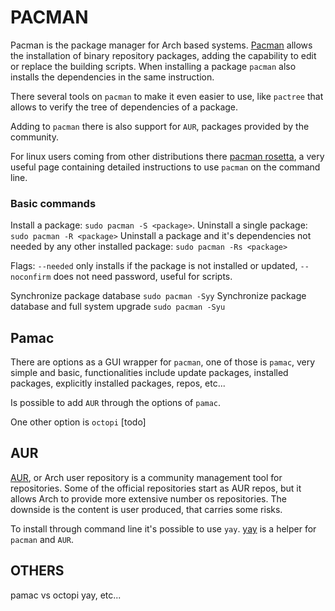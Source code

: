 # PACMAN

Pacman is the package manager for Arch based systems. [Pacman](https://wiki.archlinux.org/index.php/pacman) allows the installation of binary repository packages, adding the capability to edit or replace the building scripts.
When installing a package `pacman` also installs the dependencies in the same instruction.

There several tools on `pacman` to make it even easier to use, like `pactree` that allows to verify the tree of dependencies of a package.

Adding to `pacman` there is also support for `AUR`, packages provided by the community.

For linux users coming from other distributions there [pacman rosetta](https://wiki.archlinux.org/index.php/Pacman/Rosetta), a very useful page containing detailed instructions to use `pacman` on the command line.

### Basic commands
Install a package: `sudo pacman -S <package>`.
Uninstall a single package: `sudo pacman -R <package>`
Uninstall a package and it's dependencies not needed by any other installed package: `sudo pacman -Rs <package>`

Flags: `--needed` only installs if the package is not installed or updated, `--noconfirm` does not need password, useful for scripts.

Synchronize package database `sudo pacman -Syy`
Synchronize package database and full system upgrade `sudo pacman -Syu`

## Pamac
There are options as a GUI wrapper for `pacman`, one of those is `pamac`, very simple and basic, functionalities include update packages, installed packages, explicitly installed packages, repos, etc...

Is possible to add `AUR` through the options of `pamac`.

One other option is `octopi` [todo]

## AUR
[AUR](https://wiki.archlinux.org/index.php/Arch_User_Repository), or Arch user repository is a community management tool for repositories. Some of the official repositories start as AUR repos, but it allows Arch to provide more extensive number os repositories. 
The downside is the content is user produced, that carries some risks.

To install through command line it's possible to use `yay`. [yay](https://github.com/Jguer/yay) is a helper for `pacman` and `AUR`.

## OTHERS
pamac vs octopi
yay, etc...
